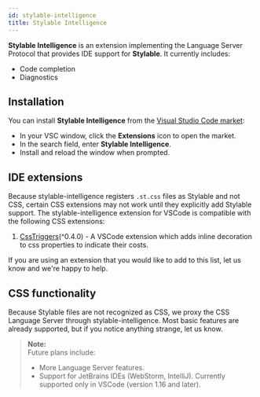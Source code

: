 ```yaml
---
id: stylable-intelligence
title: Stylable Intelligence
---
```


**Stylable Intelligence** is an extension implementing the Language Server Protocol that provides IDE support for **Stylable**. It currently includes:
* Code completion 
* Diagnostics

## Installation

You can install **Stylable Intelligence** from the [Visual Studio Code market](https://marketplace.visualstudio.com/items?itemName=wix.stylable-intelligence):
* In your VSC window, click the **Extensions** icon to open the market.
* In the search field, enter **Stylable Intelligence**. 
* Install and reload the window when prompted.

## IDE extensions

Because stylable-intelligence registers `.st.css` files as Stylable and not CSS, certain CSS extensions may not work until they explicitly add Stylable support. The stylable-intelligence extension for VSCode is compatible with the following CSS extensions:

1. [CssTriggers](https://github.com/kisstkondoros/csstriggers)(^0.4.0) - A VSCode extension which adds inline decoration to css properties to indicate their costs.

If you are using an extension that you would like to add to this list, let us know and we're happy to help.

## CSS functionality

Because Stylable files are not recognized as CSS, we proxy the CSS Language Server through stylable-intelligence. Most basic features are already supported, but if you notice anything strange, let us know.

> **Note:**  
> Future plans include:
> * More Language Server features. 
> * Support for JetBrains IDEs (WebStorm, IntelliJ). Currently supported only in VSCode (version 1.16 and later).
